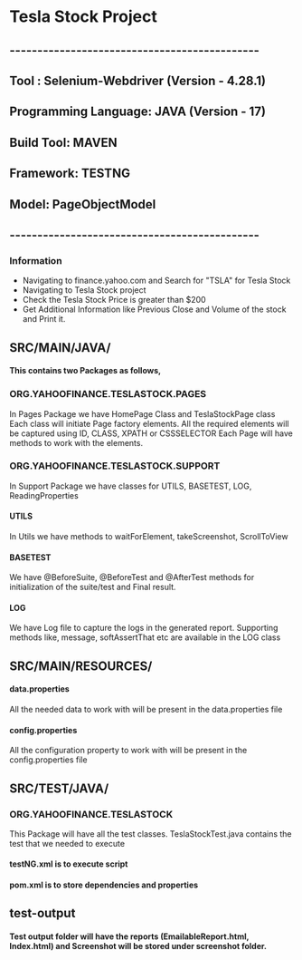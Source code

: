 # Tesla Stock Project

## ---------------------------------------------
## Tool : Selenium-Webdriver (Version - 4.28.1)
## Programming Language: JAVA (Version - 17) 
## Build Tool: MAVEN
## Framework: TESTNG
## Model: PageObjectModel
## ---------------------------------------------


### Information

* Navigating to finance.yahoo.com and Search for "TSLA" for Tesla Stock
* Navigating to Tesla Stock project
* Check the Tesla Stock Price is greater than $200
* Get Additional Information like Previous Close and Volume of the stock and Print it.

## SRC/MAIN/JAVA/

#### This contains two Packages as follows, 

### ORG.YAHOOFINANCE.TESLASTOCK.PAGES
In Pages Package we have HomePage Class and TeslaStockPage class
Each class will initiate Page factory elements.
All the required elements will be captured using ID, CLASS, XPATH or CSSSELECTOR
Each Page will have methods to work with the elements.

### ORG.YAHOOFINANCE.TESLASTOCK.SUPPORT
In Support Package we have classes for UTILS, BASETEST, LOG, ReadingProperties

#### UTILS
In Utils we have methods to waitForElement, takeScreenshot, ScrollToView

#### BASETEST
We have @BeforeSuite, @BeforeTest and @AfterTest methods for initialization of the suite/test and Final result.

#### LOG
We have Log file to capture the logs in the generated report. Supporting methods like, message, softAssertThat etc are available in the LOG class

## SRC/MAIN/RESOURCES/

#### data.properties
All the needed data to work with will be present in the data.properties file

#### config.properties
All the configuration property to work with will be present in the config.properties file

## SRC/TEST/JAVA/

### ORG.YAHOOFINANCE.TESLASTOCK
This Package will have all the test classes.
TeslaStockTest.java contains the test that we needed to execute

#### testNG.xml is to execute script
#### pom.xml is to store dependencies and properties

## test-output

#### Test output folder will have the reports (EmailableReport.html, Index.html) and Screenshot will be stored under screenshot folder. 